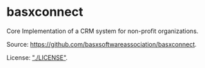 # basxconnect

Core Implementation of a CRM system for non-profit organizations.

Source: <https://github.com/basxsoftwareassociation/basxconnect>.

License: ["./LICENSE"](./LICENSE).
